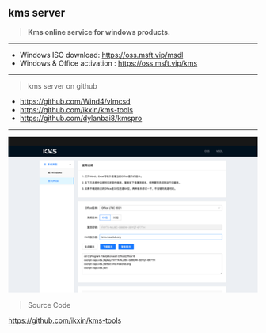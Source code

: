 ## kms server
> **Kms online service for windows products.**
---
- Windows ISO download: https://oss.msft.vip/msdl
- Windows & Office activation : https://oss.msft.vip/kms
---
> kms server on github

- https://github.com/Wind4/vlmcsd
- https://github.com/ikxin/kms-tools
- https://github.com/dylanbai8/kmspro
---

![image-20231109221823529](./assets/image-20231109221823529.png)

> Source Code

https://github.com/ikxin/kms-tools

